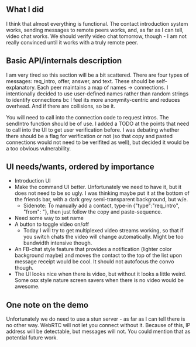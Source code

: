 ## What I did
I think that almost everything is functional. The contact introduction system works, sending
messages to remote peers works, and, as far as I can tell, video chat works. We should verify
video chat tomorrow, though - I am not really convinced until it works with a truly remote peer.

## Basic API/internals description
I am very tired so this section will be a bit scattered. There are four types of messages: req_intro, offer, answer, and text. These should be
self-explanatory. Each peer maintains a map of names -> connections. I intentionally decided
to use user-defined names rather than random strings to identify connections bc I feel its
more anonymity-centric and reduces overhead. And if there are collisions, so be it. 

You will need to call into the connection code to request intros. The sendIntro function should
be of use. I added a TODO at the points that need to call into the UI to get user verification
before. I was debating whether there should be a flag for verification or not (so that copy and
pasted connections would not need to be verifited as well), but decided it would be a too obvious
vulnerability.

## UI needs/wants, ordered by importance
- Introduction UI
- Make the command UI better. Unfortunately we need to have it, but it does not need to be so ugly. I was thinking maybe put it at the bottom of the friends bar, with a dark grey semi-transparent background, but w/e.
	* Sidenote: To manually add a contact, type-in {"type":"req_intro", "from": <contact name to
add>"}, then just follow the copy and paste-sequence. 
- Need some way to set name
- A button to toggle video on/off
	* Today I will try to get multiplexed video streams working, so that if you switch chats the
		video will change automatically. Might be too bandwidth intensive though.
- An FB-chat style feature that provides a notification (lighter color background maybe) and
	moves the contact to the top of the list upon message receipt would be cool. It should not
	autofocus the convo though.
- The UI looks nice when there is video, but without it looks a little weird. Some osx style nature screen savers when there is no video would be awesome.

## One note on the demo
Unfortunately we do need to use a stun server - as far as I can tell there is no other way.
WebRTC will not let you connect without it. Because of this, IP address will be detectable, but
messages will not. You could mention that as potential future work.
